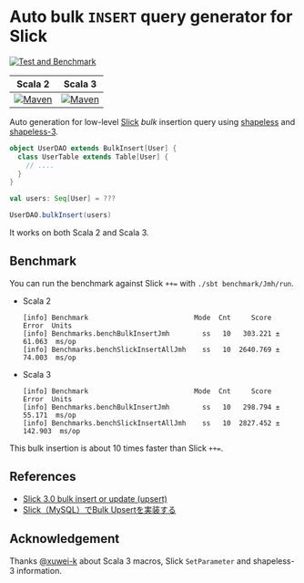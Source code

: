 Auto bulk `INSERT` query generator for Slick
=============================================

[![Test and Benchmark](https://github.com/y-yu/slick-bulk-insert/workflows/CI/badge.svg)](https://github.com/y-yu/slick-bulk-insert/actions/workflows/ci.yml)

| Scala 2                                                                                                                                                                  | Scala 3                                                                                                                                                            |
|--------------------------------------------------------------------------------------------------------------------------------------------------------------------------|--------------------------------------------------------------------------------------------------------------------------------------------------------------------|
| [![Maven](https://img.shields.io/maven-central/v/com.github.y-yu/slick-bulk-insert_2.13.svg)](https://mvnrepository.com/artifact/com.github.y-yu/slick-bulk-insert_2.13) | [![Maven](https://img.shields.io/maven-central/v/com.github.y-yu/slick-bulk-insert_3.svg)](https://mvnrepository.com/artifact/com.github.y-yu/slick-bulk-insert_3) |

Auto generation for low-level [Slick](https://scala-slick.org/) _bulk_ insertion query using [shapeless](https://github.com/milessabin/shapeless) and [shapeless-3](https://github.com/typelevel/shapeless-3).

```scala
object UserDAO extends BulkInsert[User] {
  class UserTable extends Table[User] {
    // ....
  }
}

val users: Seq[User] = ???

UserDAO.bulkInsert(users)
```

It works on both Scala 2 and Scala 3.

## Benchmark

You can run the benchmark against Slick `++=` with `./sbt benchmark/Jmh/run`.

- Scala 2
    ```
    [info] Benchmark                          Mode  Cnt     Score    Error  Units
    [info] Benchmarks.benchBulkInsertJmh        ss   10   303.221 ± 61.063  ms/op
    [info] Benchmarks.benchSlickInsertAllJmh    ss   10  2640.769 ± 74.003  ms/op
    ```
- Scala 3
    ```
    [info] Benchmark                          Mode  Cnt     Score     Error  Units
    [info] Benchmarks.benchBulkInsertJmh        ss   10   298.794 ±  55.171  ms/op
    [info] Benchmarks.benchSlickInsertAllJmh    ss   10  2827.452 ± 142.903  ms/op
    ```

This bulk insertion is about 10 times faster than Slick `++=`.

## References

- [Slick 3.0 bulk insert or update (upsert)](https://stackoverflow.com/questions/35001493/slick-3-0-bulk-insert-or-update-upsert)
- [Slick（MySQL）でBulk Upsertを実装する](https://zenn.dev/taketora/articles/7ececc752eee2c)

## Acknowledgement

Thanks [@xuwei-k](https://twitter.com/xuwei_k) about Scala 3 macros, Slick `SetParameter` and shapeless-3 information.   